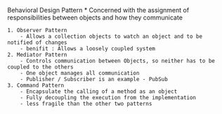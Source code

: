 Behavioral Design Pattern
    * Concerned with the assignment of responsibilities between objects and how they communicate

    1. Observer Pattern
        - Allows a collection objects to watch an object and to be notified of changes
        - benifit : Allows a loosely coupled system
    2. Mediator Pattern
        - Controls communication between Objects, so neither has to be coupled to the others
        - One object manages all communication
        - Publisher / Subscriber is an example - PubSub
    3. Command Pattern
        - Encapsulate the calling of a method as an object
        - Fully decoupling the execution from the implementation
        - less fragile than the other two patterns
        
